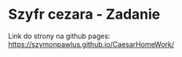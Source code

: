 # Szyfr cezara - Zadanie

Link do strony na github pages:
https://szymonpawlus.github.io/CaesarHomeWork/
